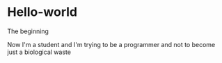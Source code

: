 # Hello-world
The beginning

Now I'm a student and I'm trying to be a programmer and not to become just a biological waste
